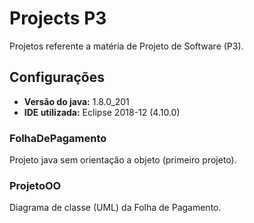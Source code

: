 # Projects P3
Projetos referente a matéria de Projeto de Software (P3).

## Configurações
* **Versão do java:** 1.8.0_201
* **IDE utilizada:** Eclipse 2018-12 (4.10.0)

### FolhaDePagamento
Projeto java sem orientação a objeto (primeiro projeto).

### ProjetoOO
Diagrama de classe (UML) da Folha de Pagamento.

